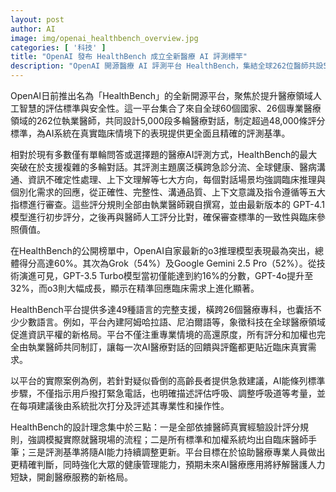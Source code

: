 ```yaml
---
layout: post
author: AI
image: img/openai_healthbench_overview.jpg
categories: [ '科技' ]
title: "OpenAI 發布 HealthBench 成立全新醫療 AI 評測標竿"
description: "OpenAI 開源醫療 AI 評測平台 HealthBench，集結全球262位醫師共設5,000組多輪對話，設立48,000條臨床標準。突破僅有問答或選擇題的舊制，支援七大臨床主題並強化對複雜多輪對話與個別化需求的評分。最新 o3 模型獲 60% 高分，Grok、Gemini 2.5 Pro 紊據其後。平台涵蓋49語言、26專科，強調醫師主導評審，促進全球醫療 AI 評測標準化與資訊平權，並預期推動未來醫護資源有效分配。"
---
```

OpenAI日前推出名為「HealthBench」的全新開源平台，聚焦於提升醫療領域人工智慧的評估標準與安全性。這一平台集合了來自全球60個國家、26個專業醫療領域的262位執業醫師，共同設計5,000段多輪醫療對話，制定超過48,000條評分標準，為AI系統在真實臨床情境下的表現提供更全面且精確的評測基準。

相對於現有多數僅有單輪問答或選擇題的醫療AI評測方式，HealthBench的最大突破在於支援複雜的多輪對話。其評測主題廣泛橫跨急診分流、全球健康、醫病溝通、資訊不確定性處理、上下文理解等七大方向，每個對話場景均強調臨床推理與個別化需求的回應，從正確性、完整性、溝通品質、上下文意識及指令遵循等五大指標進行審查。這些評分規則全部由執業醫師親自撰寫，並由最新版本的 GPT-4.1 模型進行初步評分，之後再與醫師人工評分比對，確保審查標準的一致性與臨床參照價值。

在HealthBench的公開榜單中，OpenAI自家最新的o3推理模型表現最為突出，總體得分高達60%。其次為Grok（54%）及Google Gemini 2.5 Pro（52%）。從技術演進可見，GPT-3.5 Turbo模型當初僅能達到約16%的分數，GPT-4o提升至32%，而o3則大幅成長，顯示在精準回應臨床需求上進化顯著。

HealthBench平台提供多達49種語言的完整支援，橫跨26個醫療專科，也囊括不少少數語言。例如，平台內建阿姆哈拉語、尼泊爾語等，象徵科技在全球醫療領域促進資訊平權的新格局。平台不僅注重專業情境的高還原度，所有評分和加權也完全由執業醫師共同制訂，讓每一次AI醫療對話的回饋與評鑑都更貼近臨床真實需求。

以平台的實際案例為例，若針對疑似昏倒的高齡長者提供急救建議，AI能條列標準步驟，不僅指示用戶撥打緊急電話，也明確描述評估呼吸、調整呼吸道等考量，並在每項建議後由系統批次打分及評述其專業性和操作性。

HealthBench的設計理念集中於三點：一是全部依據醫師真實經驗設計評分規則，強調模擬實際就醫現場的流程；二是所有標準和加權系統均出自臨床醫師手筆；三是評測基準將隨AI能力持續調整更新。平台目標在於協助醫療專業人員做出更精確判斷，同時強化大眾的健康管理能力，預期未來AI醫療應用將紓解醫護人力短缺，開創醫療服務的新格局。